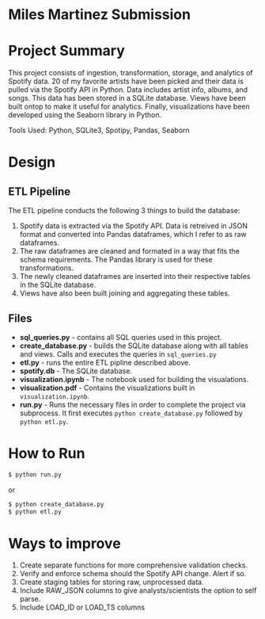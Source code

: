 # **Miles Martinez Submission**

# Project Summary

This project consists of ingestion, transformation, storage, and analytics of Spotify data. 20 of my favorite artists have been picked and their data is pulled via the Spotify API in Python. Data includes artist info, albums, and songs. This data has been stored in a SQLite database. Views have been built ontop to make it useful for analytics. Finally, visualizations have been developed using the Seaborn library in Python.

Tools Used: Python, SQLite3, Spotipy, Pandas, Seaborn

# Design

## ETL Pipeline

The ETL pipeline conducts the following 3 things to build the database:

1. Spotify data is extracted via the Spotify API. Data is retreived in JSON format and converted into Pandas dataframes, which I refer to as raw dataframes.
2. The raw dataframes are cleaned and formated in a way that fits the schema requirements. The Pandas library is used for these transformations.
3. The newly cleaned dataframes are inserted into their respective tables in the SQLite database.
4. Views have also been built joining and aggregating these tables.

## Files

- **sql_queries.py** - contains all SQL queries used in this project.
- **create_database.py** - builds the SQLite database along with all tables and views. Calls and executes the queries in `sql_queries.py`
- **etl.py** - runs the entire ETL pipline described above.
- **spotify.db** - The SQLite database.
- **visualization.ipynb** - The notebook used for building the visualations.
- **visualization.pdf** - Contains the visualizations built in `visualization.ipynb`.
- **run.py** - Runs the necessary files in order to complete the project via subprocess. It first executes `python create_database.py` followed by `python etl.py`.

# How to Run

```sh
$ python run.py
```

or

```sh
$ python create_database.py
$ python etl.py
```

# Ways to improve

1. Create separate functions for more comprehensive validation checks.
2. Verify and enforce schema should the Spotify API change. Alert if so.
3. Create staging tables for storing raw, unprocessed data.
4. Include RAW_JSON columns to give analysts/scientists the option to self parse.
5. Include LOAD_ID or LOAD_TS columns
